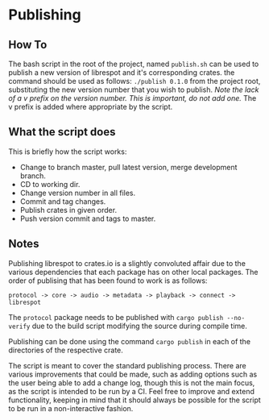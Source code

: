 # Publishing

## How To

The bash script in the root of the project, named `publish.sh` can be used to publish a new version of librespot and it's corresponding crates. the command should be used as follows: `./publish 0.1.0` from the project root, substituting the new version number that you wish to publish. *Note the lack of a v prefix on the version number. This is important, do not add one.* The v prefix is added where appropriate by the script.

## What the script does

This is briefly how the script works:

  - Change to branch master, pull latest version, merge development branch.
  - CD to working dir.
  - Change version number in all files.
  - Commit and tag changes.
  - Publish crates in given order.
  - Push version commit and tags to master.

## Notes

Publishing librespot to crates.io is a slightly convoluted affair due to the various dependencies that each package has on other local packages. The order of publising that has been found to work is as follows:

`protocol -> core -> audio -> metadata -> playback -> connect -> librespot`

The `protocol` package needs to be published with `cargo publish --no-verify` due to the build script modifying the source during compile time.

Publishing can be done using the command `cargo publish` in each of the directories of the respective crate.

The script is meant to cover the standard publishing process. There are various improvements that could be made, such as adding options such as the user being able to add a change log, though this is not the main focus, as the script is intended to be run by a CI. Feel free to improve and extend functionality, keeping in mind that it should always be possible for the script to be run in a non-interactive fashion.
